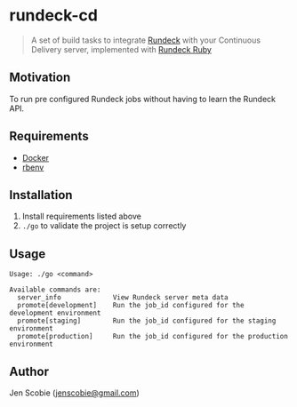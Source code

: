 # rundeck-cd

> A set of build tasks to integrate [Rundeck](http://rundeck.org/) with your
Continuous Delivery server, implemented with [Rundeck Ruby](http://blessing.io/rundeck-ruby/)

## Motivation

To run pre configured Rundeck jobs without having to learn the Rundeck API.

## Requirements

* [Docker](http://docker.io/)
* [rbenv](http://rbenv.org/)

## Installation

1. Install requirements listed above
2. ```./go``` to validate the project is setup correctly

## Usage

    Usage: ./go <command>

    Available commands are:
      server_info             View Rundeck server meta data
      promote[development]    Run the job_id configured for the development environment
      promote[staging]        Run the job_id configured for the staging environment
      promote[production]     Run the job_id configured for the production environment

## Author

Jen Scobie (jenscobie@gmail.com)
